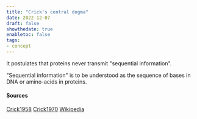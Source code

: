 ```yaml
---
title: "Crick's central dogma"
date: 2022-12-07
draft: false
showthedate: true
enabletoc: false
tags:
- concept
---
```


It postulates that proteins never transmit "sequential information".

"Sequential information" is to be understood as the sequence of bases in DNA or amino-acids in proteins. 

#### Sources

[Crick1958](reference/Crick1958.md)
[Crick1970](reference/Crick1970.md)
[Wikipedia](https://en.wikipedia.org/wiki/Central_dogma_of_molecular_biology#:~:text=The%20central%20dogma%20of%20molecular,The%20Central%20Dogma.)

